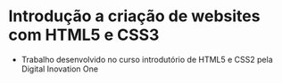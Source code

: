 # Introdução a criação de websites com HTML5 e CSS3

 - Trabalho desenvolvido no curso introdutório de HTML5 e CSS2 pela Digital Inovation One
